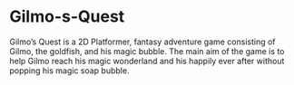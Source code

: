 # Gilmo-s-Quest
Gilmo’s Quest is a 2D Platformer, fantasy adventure game consisting of Gilmo, the goldfish, and his magic bubble. The main aim of the game is to help Gilmo reach his magic wonderland and his happily ever after without popping his magic soap bubble.
